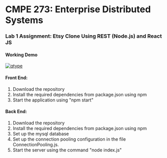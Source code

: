 # CMPE 273: Enterprise Distributed Systems
### Lab 1 Assignment: Etsy Clone Using REST (Node.js) and React JS

#### Working Demo

[![qtype](https://i9.ytimg.com/vi_webp/OZZu1CEOS_w/mq1.webp?sqp=CMDf6aMG-oaymwEmCMACELQB8quKqQMa8AEB-AH-CYAC0AWKAgwIABABGGUgZChYMA8=&rs=AOn4CLBwOsF4JDW5sbiiiJjoOQu3sGLOmQ)](https://youtu.be/OZZu1CEOS_w)

#### Front End:

1. Download the repository
2. Install the required dependencies from package.json using npm
3. Start the application using "npm start"

#### Back End:

1. Download the repository
2. Install the required dependencies from package.json using npm
3. Set up the mysql database
4. Set up the connection pooling configuration in the file ConnectionPooling.js.
5. Start the server using the command "node index.js"
